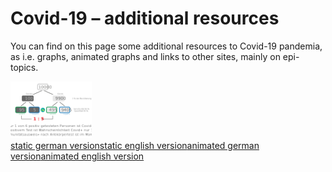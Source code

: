 <html lang="en">
<head>
  <meta charset="utf-8">

  <title>Covid-19</title>
  <meta name="description" content="Resources">
  <meta name="author" content="Markus Schenker, Phi Network">
 <link rel="stylesheet" href="css/main.css">
</head>

<body>
  <h1>Covid-19 – additional resources</h1>
  <p>You can find on this page some additional resources to Covid-19 pandemia, as i.e. graphs, animated graphs and links to other sites, mainly on epi-topics.
  <div style="float:left;"><img src="images/aksmall.png" width="130"></div>
  <div style="float:left;"><a href="#" target="_blank">static german version</a><a href="#" target="_blank">static english version</a><a href="#" target="_blank">animated german version</a><a href="#" target="_blank">animated english version</a>

